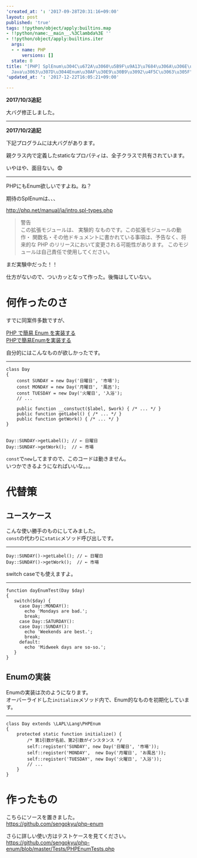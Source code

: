 ```yaml
---
'created_at: ': '2017-09-28T20:31:16+09:00'
layout: post
published: 'true'
tags: !!python/object/apply:builtins.map
- !!python/name:__main__.%3Clambda%3E ''
- !!python/object/apply:builtins.iter
  args:
  - - name: PHP
      versions: []
  state: 0
title: "[PHP] SplEnum\u304C\u672A\u3060\u5B9F\u9A13\u7684\u306A\u306E\u3067\u3001\
  Java\u3063\u307D\u3044Enum\u30AF\u30E9\u30B9\u3092\u4F5C\u3063\u305F"
'updated_at: ': '2017-12-22T16:05:21+09:00'

---
```

**2017/10/3追記**  
  
大バグ修正しました。  
  
---  
  
**2017/10/2追記**  
  
下記プログラムには大バグがあります。  
  
親クラス内で定義したstaticなプロパティは、全子クラスで共有されています。  
  
いやはや、面目ない。:fearful:  
  
---  
  
PHPにもEnum欲しいですよね。ね？  
  
期待のSplEnumは、、、  
  
http://php.net/manual/ja/intro.spl-types.php  
> 警告  
> この拡張モジュールは、 実験的 なものです。この拡張モジュールの動作・ 関数名・その他ドキュメントに書かれている事項は、予告なく、将来的な PHP のリリースにおいて変更される可能性があります。 このモジュールは自己責任で使用してください。  
  
まだ実験中だった！！  
  
仕方がないので、ついカッとなって作った。後悔はしていない。  
  
# 何作ったのさ  
  
すでに同案件多数ですが、  
  
[PHP で簡易 Enum を実装する](https://qiita.com/yosugi/items/38c43723501b320330b3)  
[PHPで簡易Enumを実装する](https://qiita.com/t_ishida/items/2e4d2aa31d69abfd48a5)  
  
  
自分的にはこんなものが欲しかったです。  
  
****  
```php:
class Day
{
    const SUNDAY = new Day('日曜日', '市場');
    const MONDAY = new Day('月曜日', '風呂');
    const TUESDAY = new Day('火曜日', '入浴');
    // ...

    public function __constuct($label, $work) { /* ... */ }
    public function getLabel() { /* ... */ }
    public function getWork() { /* ... */ }
}


Day::SUNDAY->getLabel(); // ← 日曜日
Day::SUNDAY->getWork();  // ← 市場
```  
  
`const`で`new`してますので、このコードは動きません。  
いつかできるようになればいいな。。。  
  
  
  
  
# 代替策  
  
## ユースケース  
  
こんな使い勝手のものにしてみました。  
`const`の代わりに`static`メソッド呼び出しです。  
  
****  
```php:
Day::SUNDAY()->getLabel(); // ← 日曜日
Day::SUNDAY()->getWork();  // ← 市場
```  
  
switch caseでも使えますよ。  
  
****  
```php:
function dayEnumTest(Day $day)
{
   switch($day) {
     case Day::MONDAY():
       echo 'Mondays are bad.';
       break;
     case Day::SATURDAY():
     case Day::SUNDAY():
       echo 'Weekends are best.';
       break;
     default:
       echo 'Midweek days are so-so.';
   }
}
```  
  
## Enumの実装  
  
Enumの実装は次のようになります。  
オーバーライドした`initialize`メソッド内で、Enum的なものを初期化しています。  
  
****  
```php:
class Day extends \LAPL\Lang\PHPEnum
{
    protected static function initialize() {
        /* 第1引数が名前、第2引数がインスタンス */
        self::register('SUNDAY', new Day('日曜日', '市場'));
        self::register('MONDAY',  new Day('月曜日', 'お風呂'));
        self::register('TUESDAY', new Day('火曜日', '入浴'));
        // ...
    }
}
```  
  
  
# 作ったもの  
  
こちらにソースを置きました。  
https://github.com/sengokyu/php-enum  
  
さらに詳しい使い方はテストケースを見てください。  
https://github.com/sengokyu/php-enum/blob/master/Tests/PHPEnumTests.php  
